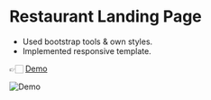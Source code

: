 # Restaurant Landing Page

- Used bootstrap tools & own styles.
- Implemented responsive template.

👉🏻 [Demo](https://purge-codee.github.io/Landing_Page-Codingzap/)

![Demo](img/demo.GIF)
